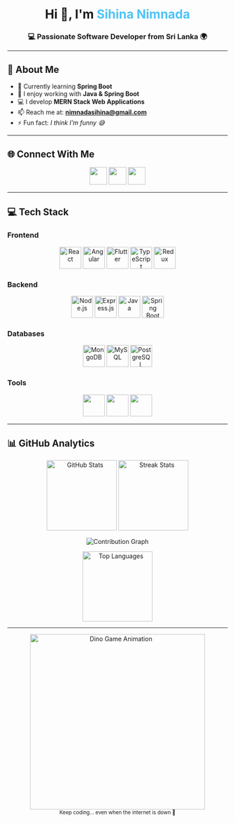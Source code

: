 <h1 align="center">Hi 👋, I'm <span style="color:#4fc3f7;">Sihina Nimnada</span></h1>
<h3 align="center">💻 Passionate Software Developer from <b>Sri Lanka</b> 🌍</h3>

---

## 🚀 About Me  
- 🌱 Currently learning **Spring Boot**  
- 💙 I enjoy working with **Java & Spring Boot**  
- 💻 I develop **MERN Stack Web Applications**  
- 📫 Reach me at: **[nimnadasihina@gmail.com](mailto:nimnadasihina@gmail.com)**  
- ⚡ Fun fact: *I think I’m funny 😅*  


---

## 🌐 Connect With Me  
<p align="center">
  <a href="https://twitter.com/sihina2276" target="_blank"><img src="https://skillicons.dev/icons?i=twitter" height="40" /></a>
  <a href="https://www.linkedin.com/in/sihina-nimnada-974b91256/" target="_blank"><img src="https://skillicons.dev/icons?i=linkedin" height="40" /></a>
  <a href="mailto:nimnadasihina@gmail.com" target="_blank"><img src="https://skillicons.dev/icons?i=gmail" height="40" /></a>
</p>

---

## 💻 Tech Stack  

### **Frontend**
<p align="center">
  <img src="https://cdn.jsdelivr.net/gh/devicons/devicon/icons/react/react-original.svg" height="50" alt="React" />
  <img src="https://cdn.jsdelivr.net/gh/devicons/devicon/icons/angularjs/angularjs-original.svg" height="50" alt="Angular" />
  <img src="https://cdn.jsdelivr.net/gh/devicons/devicon/icons/flutter/flutter-original.svg" height="50" alt="Flutter" />
  <img src="https://cdn.jsdelivr.net/gh/devicons/devicon/icons/typescript/typescript-original.svg" height="50" alt="TypeScript" />
  <img src="https://cdn.jsdelivr.net/gh/devicons/devicon/icons/redux/redux-original.svg" height="50" alt="Redux" />
</p>

### **Backend**
<p align="center">
  <img src="https://cdn.jsdelivr.net/gh/devicons/devicon/icons/nodejs/nodejs-original.svg" height="50" alt="Node.js" />
  <img src="https://cdn.simpleicons.org/express/000000" height="50" alt="Express.js" />
  <img src="https://cdn.jsdelivr.net/gh/devicons/devicon/icons/java/java-original.svg" height="50" alt="Java" />
  <img src="https://cdn.jsdelivr.net/gh/devicons/devicon/icons/spring/spring-original.svg" height="50" alt="Spring Boot" />
</p>

### **Databases**
<p align="center">
  <img src="https://cdn.jsdelivr.net/gh/devicons/devicon/icons/mongodb/mongodb-original.svg" height="50" alt="MongoDB" />
  <img src="https://cdn.jsdelivr.net/gh/devicons/devicon/icons/mysql/mysql-original.svg" height="50" alt="MySQL" />
  <img src="https://cdn.jsdelivr.net/gh/devicons/devicon/icons/postgresql/postgresql-original.svg" height="50" alt="PostgreSQL" />
</p>

### **Tools**
<p align="center">
  <img src="https://skillicons.dev/icons?i=postman" height="50" />
  <img src="https://skillicons.dev/icons?i=git" height="50" />
  <img src="https://skillicons.dev/icons?i=vscode" height="50" />
</p>


---

## 📊 GitHub Analytics  
<p align="center">
  <img src="https://github-readme-stats.vercel.app/api?username=sihina3436&theme=radical&show_icons=true&hide_border=true&count_private=true" height="160" alt="GitHub Stats" />
  <img src="https://github-readme-streak-stats.herokuapp.com/?user=sihina3436&theme=tokyonight&hide_border=false" height="160" alt="Streak Stats"/>
</p>

<p align="center">
  <img src="https://github-readme-activity-graph.vercel.app/graph?username=sihina3436&theme=react-dark&hide_border=true" alt="Contribution Graph" />
</p>

<p align="center">
  <img src="https://github-readme-stats.vercel.app/api/top-langs/?username=sihina3436&theme=radical&hide_border=true&layout=compact" height="160" alt="Top Languages" />
</p>

---
<p align="center">
  <img src="https://raw.githubusercontent.com/saadeghi/saadeghi/master/dino.gif" width="400" alt="Dino Game Animation" />
  <br>
  <sub>Keep coding... even when the internet is down 🚀</sub>
</p>
